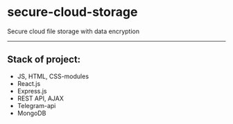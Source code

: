 # secure-cloud-storage
Secure cloud file storage with data encryption
____
## Stack of project:
* JS, HTML, CSS-modules
* React.js 
* Express.js
* REST API, AJAX
* Telegram-api
* MongoDB 

